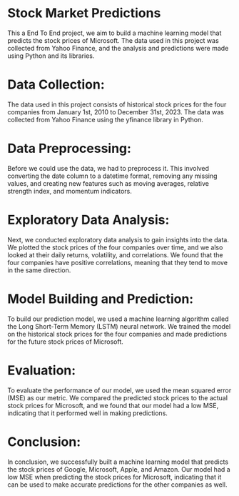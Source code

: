 # Stock Market Predictions

 This a End To End project, we aim to build a machine learning model that predicts the stock prices of Microsoft. The data used in this project was collected from Yahoo Finance, and the analysis and predictions were made using Python and its libraries.

# Data Collection:

The data used in this project consists of historical stock prices for the four companies from January 1st, 2010 to December 31st, 2023. The data was collected from Yahoo Finance using the yfinance library in Python.

# Data Preprocessing:

Before we could use the data, we had to preprocess it. This involved converting the date column to a datetime format, removing any missing values, and creating new features such as moving averages, relative strength index, and momentum indicators.

# Exploratory Data Analysis:

Next, we conducted exploratory data analysis to gain insights into the data. We plotted the stock prices of the four companies over time, and we also looked at their daily returns, volatility, and correlations. We found that the four companies have positive correlations, meaning that they tend to move in the same direction.


# Model Building and Prediction:

To build our prediction model, we used a machine learning algorithm called the Long Short-Term Memory (LSTM) neural network. We trained the model on the historical stock prices for the four companies and made predictions for the future stock prices of Microsoft.

# Evaluation:

To evaluate the performance of our model, we used the mean squared error (MSE) as our metric. We compared the predicted stock prices to the actual stock prices for Microsoft, and we found that our model had a low MSE, indicating that it performed well in making predictions.

# Conclusion:

In conclusion, we successfully built a machine learning model that predicts the stock prices of Google, Microsoft, Apple, and Amazon. Our model had a low MSE when predicting the stock prices for Microsoft, indicating that it can be used to make accurate predictions for the other companies as well.
